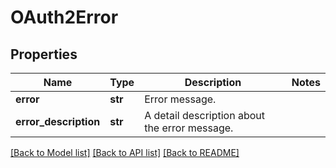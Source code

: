 # OAuth2Error

## Properties
Name | Type | Description | Notes
------------ | ------------- | ------------- | -------------
**error** | **str** | Error message. | 
**error_description** | **str** | A detail description about the error message.  | 

[[Back to Model list]](../README.md#documentation-for-models) [[Back to API list]](../README.md#documentation-for-api-endpoints) [[Back to README]](../README.md)


